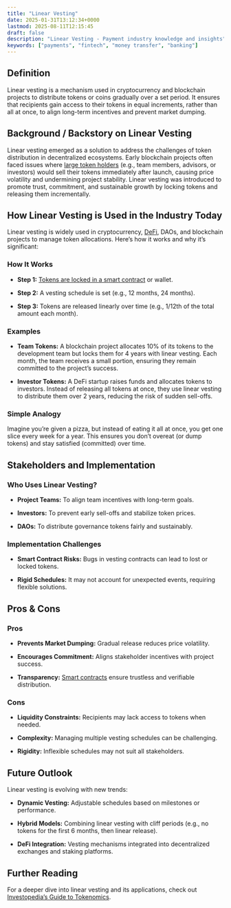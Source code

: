 ```yaml
---
title: "Linear Vesting"
date: 2025-01-31T13:12:34+0000
lastmod: 2025-08-11T12:15:45
draft: false
description: "Linear Vesting - Payment industry knowledge and insights"
keywords: ["payments", "fintech", "money transfer", "banking"]
---
```


## Definition

Linear vesting is a mechanism used in cryptocurrency and blockchain projects to distribute tokens or coins gradually over a set period. It ensures that recipients gain access to their tokens in equal increments, rather than all at once, to align long-term incentives and prevent market dumping.

## Background / Backstory on Linear Vesting

Linear vesting emerged as a solution to address the challenges of token distribution in decentralized ecosystems. Early blockchain projects often faced issues where [large token holders](https://faisalkhanllc.xyz/resources/payments-wiki/t/token-pre-sale/) (e.g., team members, advisors, or investors) would sell their tokens immediately after launch, causing price volatility and undermining project stability. Linear vesting was introduced to promote trust, commitment, and sustainable growth by locking tokens and releasing them incrementally.

## How Linear Vesting is Used in the Industry Today

Linear vesting is widely used in cryptocurrency, [DeFi](https://faisalkhanllc.xyz/resources/payments-wiki/d/decentralized-finance-defi/), DAOs, and blockchain projects to manage token allocations. Here’s how it works and why it’s significant:

### How It Works

- **Step 1:** [Tokens are locked in a smart contract](https://faisalkhanllc.xyz/resources/payments-wiki/t/token-unlock-into-circulation/) or wallet.

- **Step 2:** A vesting schedule is set (e.g., 12 months, 24 months).

- **Step 3:** Tokens are released linearly over time (e.g., 1/12th of the total amount each month).

### Examples

- **Team Tokens:** A blockchain project allocates 10% of its tokens to the development team but locks them for 4 years with linear vesting. Each month, the team receives a small portion, ensuring they remain committed to the project’s success.

- **Investor Tokens:** A DeFi startup raises funds and allocates tokens to investors. Instead of releasing all tokens at once, they use linear vesting to distribute them over 2 years, reducing the risk of sudden sell-offs.

### Simple Analogy

Imagine you’re given a pizza, but instead of eating it all at once, you get one slice every week for a year. This ensures you don’t overeat (or dump tokens) and stay satisfied (committed) over time.

## Stakeholders and Implementation

### Who Uses Linear Vesting?

- **Project Teams:** To align team incentives with long-term goals.

- **Investors:** To prevent early sell-offs and stabilize token prices.

- **DAOs:** To distribute governance tokens fairly and sustainably.

### Implementation Challenges

- **Smart Contract Risks:** Bugs in vesting contracts can lead to lost or locked tokens.

- **Rigid Schedules:** It may not account for unexpected events, requiring flexible solutions.

## Pros & Cons

### Pros

- **Prevents Market Dumping:** Gradual release reduces price volatility.

- **Encourages Commitment:** Aligns stakeholder incentives with project success.

- **Transparency:** [Smart contracts](https://faisalkhanllc.xyz/resources/payments-wiki/s/smart-contract/) ensure trustless and verifiable distribution.

### Cons

- **Liquidity Constraints:** Recipients may lack access to tokens when needed.

- **Complexity:** Managing multiple vesting schedules can be challenging.

- **Rigidity:** Inflexible schedules may not suit all stakeholders.

## Future Outlook

Linear vesting is evolving with new trends:

- **Dynamic Vesting:** Adjustable schedules based on milestones or performance.

- **Hybrid Models:** Combining linear vesting with cliff periods (e.g., no tokens for the first 6 months, then linear release).

- **DeFi Integration:** Vesting mechanisms integrated into decentralized exchanges and staking platforms.

## Further Reading

For a deeper dive into linear vesting and its applications, check out [Investopedia’s Guide to Tokenomics](https://www.investopedia.com/analyze-crypto-6456223#:~:text=The%20term%20%22tokenomics%22%20refers%20to,of%20a%20cryptocurrency%20over%20time.).